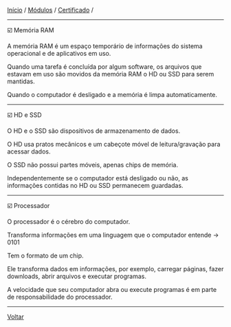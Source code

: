 [Início](https://github.com/Thalyalm/rocketseat-trilha-conectar) /
[Módulos](https://github.com/Thalyalm/rocketseat-trilha-conectar/tree/main/modulos) /
[Certificado](https://github.com/Thalyalm/rocketseat-trilha-conectar/tree/main/certificado/certificado-trilha-conectar.pdf) /

---

:ballot_box_with_check: Memória RAM

A memória RAM é um espaço temporário de informações do sistema operacional e de aplicativos em uso.

Quando uma tarefa é concluída por algum software, os arquivos que estavam em uso são movidos da memória RAM o HD ou SSD para serem mantidas.

Quando o computador é desligado e a memória é limpa automaticamente.

---

:ballot_box_with_check: HD e SSD

O HD e o SSD são dispositivos de armazenamento de dados.

O HD usa pratos mecânicos e um cabeçote móvel de leitura/gravação para acessar dados.

O SSD não possui partes móveis, apenas chips de memória.

Independentemente se o computador está desligado ou não, as informações contidas no HD ou SSD permanecem guardadas.

---

:ballot_box_with_check: Processador

O processador é o cérebro do computador.

Transforma informações em uma linguagem que o computador entende -> 0101

Tem o formato de um chip.

Ele transforma dados em informações, por exemplo, carregar páginas, fazer downloads, abrir arquivos e executar programas.

A velocidade que seu computador abra ou execute programas é em parte de responsabilidade do processador.

---

[Voltar](https://github.com/Thalyalm/rocketseat-trilha-conectar/tree/main/aulas/computador-software-e-hardware)